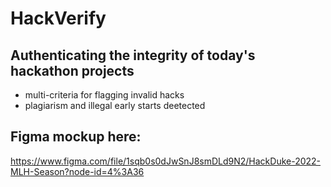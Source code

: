 # HackVerify

## Authenticating the integrity of today's hackathon projects
- multi-criteria for flagging invalid hacks
- plagiarism and illegal early starts deetected

## Figma mockup here:
https://www.figma.com/file/1sqb0s0dJwSnJ8smDLd9N2/HackDuke-2022-MLH-Season?node-id=4%3A36
